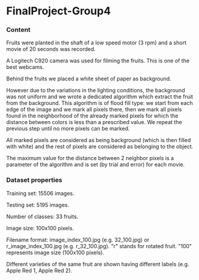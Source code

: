 # FinalProject-Group4

### Content
Fruits were planted in the shaft of a low speed motor (3 rpm) and a short movie of 20 seconds was recorded.

A Logitech C920 camera was used for filming the fruits. This is one of the best webcams.

Behind the fruits we placed a white sheet of paper as background.

However due to the variations in the lighting conditions, the background was not uniform and we wrote a dedicated algorithm which extract the fruit from the background. This algorithm is of flood fill type: we start from each edge of the image and we mark all pixels there, then we mark all pixels found in the neighborhood of the already marked pixels for which the distance between colors is less than a prescribed value. We repeat the previous step until no more pixels can be marked.

All marked pixels are considered as being background (which is then filled with white) and the rest of pixels are considered as belonging to the object.

The maximum value for the distance between 2 neighbor pixels is a parameter of the algorithm and is set (by trial and error) for each movie.

### Dataset properties
Training set: 15506 images.

Testing set: 5195 images.

Number of classes: 33 fruits.

Image size: 100x100 pixels.

Filename format: image_index_100.jpg (e.g. 32_100.jpg) or r_image_index_100.jpg (e.g. r_32_100.jpg). "r" stands for rotated fruit. "100" represents image size (100x100 pixels).

Different varieties of the same fruit are shown having different labels (e.g. Apple Red 1, Apple Red 2).
